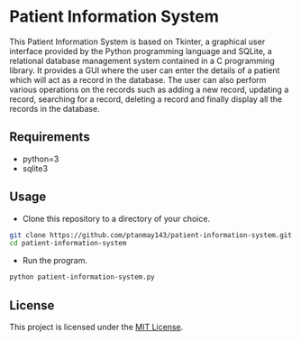 # Patient Information System

This Patient Information System is based on Tkinter, a graphical user interface provided by the Python programming language and SQLite, a relational database management system contained in a C programming library. It provides a GUI where the user can enter the details of a patient which will act as a record in the database. The user can also perform various operations on the records such as adding a new record, updating a record, searching for a record, deleting a record and finally display all the records in the database.

## Requirements

- python=3
- sqlite3

## Usage

- Clone this repository to a directory of your choice.

```bash
git clone https://github.com/ptanmay143/patient-information-system.git
cd patient-information-system
```

- Run the program.

```bash
python patient-information-system.py
```

## License

This project is licensed under the [MIT License](https://choosealicense.com/licenses/mit/).
